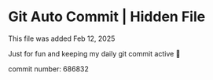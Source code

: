 # Git Auto Commit | Hidden File

This file was added Feb 12, 2025

Just for fun and keeping my daily git commit active 🤪

commit number: 686832
